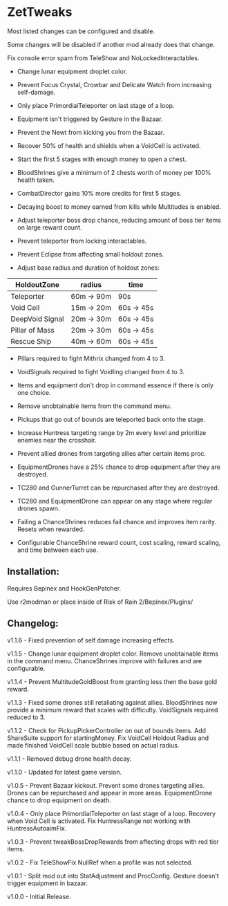 # ZetTweaks

Most listed changes can be configured and disable.

Some changes will be disabled if another mod already does that change.

Fix console error spam from TeleShow and NoLockedInteractables.

- Change lunar equipment droplet color.

- Prevent Focus Crystal, Crowbar and Delicate Watch from increasing self-damage.

- Only place PrimordialTeleporter on last stage of a loop.

- Equipment isn't triggered by Gesture in the Bazaar.

- Prevent the Newt from kicking you from the Bazaar.

- Recover 50% of health and shields when a VoidCell is activated.

- Start the first 5 stages with enough money to open a chest.

- BloodShrines give a minimum of 2 chests worth of money per 100% health taken.

- CombatDirector gains 10% more credits for first 5 stages.

- Decaying boost to money earned from kills while Multitudes is enabled.

- Adjust teleporter boss drop chance, reducing amount of boss tier items on large reward count.

- Prevent teleporter from locking interactables.

- Prevent Eclipse from affecting small holdout zones.

- Adjust base radius and duration of holdout zones:

| HoldoutZone | radius | time |
|--|--|--|
| Teleporter  | 60m -> 90m | 90s |
| Void Cell| 15m -> 20m | 60s -> 45s |
| DeepVoid Signal| 20m -> 30m | 60s -> 45s |
| Pillar of Mass| 20m -> 30m | 60s -> 45s |
| Rescue Ship | 40m -> 60m | 60s -> 45s |

- Pillars required to fight Mithrix changed from 4 to 3.

- VoidSignals required to fight Voidling changed from 4 to 3.

- Items and equipment don't drop in command essence if there is only one choice.

- Remove unobtainable items from the command menu.

- Pickups that go out of bounds are teleported back onto the stage.

- Increase Huntress targeting range by 2m every level and prioritize enemies near the crosshair.

- Prevent allied drones from targeting allies after certain items proc.

- EquipmentDrones have a 25% chance to drop equipment after they are destroyed.

- TC280 and GunnerTurret can be repurchased after they are destroyed.

- TC280 and EquipmentDrone can appear on any stage where regular drones spawn.

- Failing a ChanceShrines reduces fail chance and improves item rarity. Resets when rewarded.

- Configurable ChanceShrine reward count, cost scaling, reward scaling, and time between each use.

## Installation:

Requires Bepinex and HookGenPatcher.

Use r2modman or place inside of Risk of Rain 2/Bepinex/Plugins/

## Changelog:

v1.1.6 - Fixed prevention of self damage increasing effects.

v1.1.5 - Change lunar equipment droplet color. Remove unobtainable items in the command menu. ChanceShrines improve with failures and are configurable.

v1.1.4 - Prevent MultitudeGoldBoost from granting less then the base gold reward.

v1.1.3 - Fixed some drones still retaliating against allies. BloodShrines now provide a minimum reward that scales with difficulty. VoidSignals required reduced to 3.

v1.1.2 - Check for PickupPickerController on out of bounds items. Add ShareSuite support for startingMoney. Fix VoidCell Holdout Radius and made finished VoidCell scale bubble based on actual radius.

v1.1.1 - Removed debug drone health decay.

v1.1.0 - Updated for latest game version.

v1.0.5 - Prevent Bazaar kickout. Prevent some drones targeting allies. Drones can be repurchased and appear in more areas. EquipmentDrone chance to drop equipment on death.

v1.0.4 - Only place PrimordialTeleporter on last stage of a loop. Recovery when Void Cell is activated. Fix HuntressRange not working with HuntressAutoaimFix.

v1.0.3 - Prevent tweakBossDropRewards from affecting drops with red tier items.

v1.0.2 - Fix TeleShowFix NullRef when a profile was not selected.

v1.0.1 - Split mod out into StatAdjustment and ProcConfig. Gesture doesn't trigger equipment in bazaar.

v1.0.0 - Initial Release.
